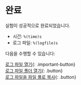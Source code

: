 # 완료

실험이 성공적으로 완료되었습니다.

- 시간: `%(time)s`
- 로그 파일: `%(logfile)s`

다음을 수행할 수 있습니다:

[로그 파일 열기](opensesame://event.after_experiment_open_logfile){: .important-button}<br />
[로그 파일 폴더 열기](opensesame://event.after_experiment_open_logfile_folder){: .button}<br />
[로그 파일을 파일 풀로 복사](opensesame://event.after_experiment_copy_logfile){: .button}
